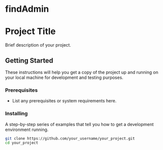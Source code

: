 # findAdmin
# Project Title

Brief description of your project.

## Getting Started

These instructions will help you get a copy of the project up and running on your local machine for development and testing purposes.

### Prerequisites

- List any prerequisites or system requirements here.

### Installing

A step-by-step series of examples that tell you how to get a development environment running.

```bash
git clone https://github.com/your_username/your_project.git
cd your_project
